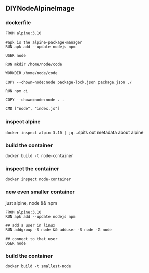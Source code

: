 ## DIYNodeAlpineImage
### dockerfile
```
FROM alpine:3.10

#apk is the alpine-package-manager
RUN apk add --update nodejs npm

USER node

RUN mkdir /home/node/code

WORKDIR /home/node/code

COPY --chown=node:node package-lock.json package.json ./

RUN npm ci

COPY --chown=node:node . .

CMD ["node", "index.js"]
```

### inspect alpine
```docker inspect alpin 3.10 | jq```
...spits out metadata about alpine

### build the container
```
docker build -t node-container
```

### inspect the container
```
docker inspect node-container
```

### new even smaller container
just alpine, node && npm
```
FROM alpine:3.10
RUN apk add --update nodejs npm

## add a user in linux
RUN addgroup -S node && adduser -S node -G node

## connect to that user
USER node
```

### build the container
```
docker build -t smallest-node
```
